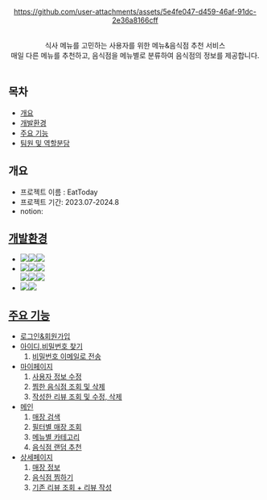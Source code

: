 <div align="center">


https://github.com/user-attachments/assets/5e4fe047-d459-46af-91dc-2e36a8166cff


  <br>
  식사 메뉴를 고민하는 사용자를 위한 메뉴&음식점 추천 서비스<br>
  매일 다른 메뉴를 추천하고, 음식점을 메뉴별로 분류하여 음식점의 정보를 제공합니다.
  <br><br>
</div>

## 목차
  - [개요](#개요)
  - [개발환경](#개발환경)
  - [주요 기능](#주요기능)
  - [팀원 및 역할분담](#팀원)

## 개요
- 프로젝트 이름 : EatToday
- 프로젝트 기간: 2023.07-2024.8
- notion: <a href=""/>

## 개발환경
- <img src="https://img.shields.io/badge/Framework-%23121011?style=for-the-badge"><img src="https://img.shields.io/badge/springboot-6DB33F?style=for-the-badge&logo=springboot&logoColor=white"><img src="https://img.shields.io/badge/3.2.0-515151?style=for-the-badge">
- <img src="https://img.shields.io/badge/Language-%23121011?style=for-the-badge"><img src="https://img.shields.io/badge/java-%23ED8B00?style=for-the-badge&logo=openjdk&logoColor=white"><img src="https://img.shields.io/badge/17-515151?style=for-the-badge">
<br><img src="https://img.shields.io/badge/javascript-%23323330.svg?style=for-the-badge&logo=javascript&logoColor=%23F7DF1E"><img src="https://img.shields.io/badge/css3-%231572B6.svg?style=for-the-badge&logo=css3&logoColor=white"><img src="https://img.shields.io/badge/python-3670A0?style=for-the-badge&logo=python&logoColor=ffdd54">
- <img src="https://img.shields.io/badge/Database-%23121011?style=for-the-badge"><img src="https://img.shields.io/badge/mysql-%2300f.svg?style=for-the-badge&logo=mysql&logoColor=white">
## 주요 기능
- 로그인&회원가입
- 아이디,비밀번호 찾기
  1. 비밀번호 이메일로 전송
- 마이페이지
  1. 사용자 정보 수정
  2. 찜한 음식점 조회 및 삭제
  3. 작성한 리뷰 조회 및 수정, 삭제
- 메인
  1. 매장 검색 
  2. 필터별 매장 조회
  3. 메뉴별 카테고리
  4. 음식점 랜덤 추천
- 상세페이지
  1. 매장 정보
  2. 음식점 찜하기
  3. 기존 리뷰 조회 + 리뷰 작성
